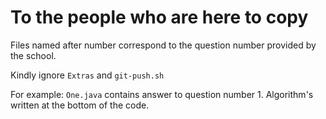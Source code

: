 # To the people who are here to copy

Files named after number correspond to the question number provided by the school.

Kindly ignore `Extras` and `git-push.sh`

For example:
`One.java` contains answer to question number 1.
Algorithm's written at the bottom of the code.
